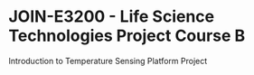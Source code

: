 # JOIN-E3200 - Life Science Technologies Project Course B
Introduction to Temperature Sensing Platform Project
